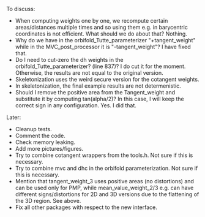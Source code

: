 To discuss:
* When computing weights one by one, we recompute certain areas/distances multiple times and so using them e.g. in barycentric coordinates is not efficient. What should we do about that? Nothing.
* Why do we have in the orbifold_Tutte_parameterizer "+tangent_weight" while in the MVC_post_processor it is "-tangent_weight"? I have fixed that.
* Do I need to cut-zero the dh weights in the orbifold_Tutte_parameterizer? (line 837)? I do cut it for the moment. Otherwise, the results are not equal to the original version.
* Skeletonization uses the weird secure version for the cotangent weights.
* In skeletonization, the final example results are not determenistic.
* Should I remove the positive area from the Tangent_weight and substitute it by computing tan(alpha/2)? In this case, I will keep the correct sign in any configuration. Yes. I did that.

Later:
* Cleanup tests.
* Comment the code.
* Check memory leaking.
* Add more pictures/figures.
* Try to combine cotangent wrappers from the tools.h. Not sure if this is necessary.
* Try to combine mvc and dhc in the orbifold parameterization. Not sure if this is necessary.
* Mention that tangent_weight_3 uses positive areas (no distortions) and can be used only for PMP, while mean_value_weight_2/3 e.g. can have different signs/distortions for 2D and 3D versions due to the flattening of the 3D region. See above.
* Fix all other packages with respect to the new interface.